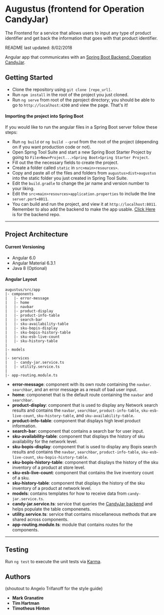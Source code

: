 # Augustus (frontend for Operation CandyJar)

The Frontend for a service that allows users to input any type of product identifier and get back the information that goes with that product identifier. 

README last updated: 8/02/2018

Angular app that communicates with an [Spring Boot Backend: Operation CandyJar](https://bitbucket.dcsg.com/projects/FUL/repos/operation-candyjar/browse).

## Getting Started

* Clone the repository using `git clone [repo_url]`.
* Run `npm install` in the root of the project you just cloned.
* Run `ng serve` from root of the pproject directory; you should be able to go to `http://localhost:4200` and view the page. That's it!

#### Importing the project into Spring Boot
If you would like to run the angular files in a Spring Boot server follow these steps:
* Run `ng build` or `ng build --prod` from the root of the project (depending on if you want production code or not).
* Open Sprng Tool Suite and start a new Spring Boot Starter Project by going to `File>New>Project...>Spring Boot>Spring Starter Project`.
* Fill out the the necessary fields to create the project.
* Create a folder called `static` in `src>main>resources>`.
* Copy and paste all of the files and folders from `augustus>dist>augustus` into the static folder you just created in Spring Tool Suite.
* Edit the `build.gradle` to change the jar name and version number to your liking.
* Edit the `src>main>resources>application.properties` to include the line `server.port=8011`. 
* You can build and run the project, and view it at `http://localhost:8011`. Remember to also add the backend to make the app usable. [Click Here](https://bitbucket.dcsg.com/projects/FUL/repos/operation-candyjar/browse) is for the backend repo.
***

## Project Architecture

#### Current Versioning
* Angular 6.0
* Angular Material 6.3.1
* Java 8 (Optional)

#### Angular Layout
```
augustus/src/app
|- components
|   |- error-message
|   |- home
|   |- navbar
|   |- product-display
|   |- product-info-table
|   |- search-bar
|   |- sku-availability-table
|   |- sku-bopis-display
|   |- sku-bopis-history-table
|   |- sku-esb-live-count
|   |- sku-history-table
|
|- models
|
|- services
|   |- candy-jar.service.ts
|   |- utility.service.ts
|
|- app-routing.module.ts

```
* __error-message__: component with its own route containing the `navbar`. `searchbar`, and an error message as a result of bad user input.
* __home__: componenet that is the default route containing the `navbar` and `searchbar`.
* __product-display__: component that is used to display any Network search results and contains the `navbar`, `searchbar`, `product-info-table`, `sku-esb-live-count`, `sku-history-table`, and `sku-availability-table`.
* __product-info-table__: component that displays high level product information.
* __search-bar__: component that contains a search bar for user input.
* __sku-availability-table__: component that displays the history of sku availability for the network level.
* __sku-bopis-display__: component that is used to display any Bopis search results and contains the `navbar`, `searchbar`, `product-info-table`, `sku-esb-live-count`, `sku-bopis-history-table`.
* __sku-bopis-history-table__: component that displays the history of the sku inventory of a product at store level.
* __sku-esb-live-count__: component that contains the live inventory count of a sku.
* __sku-history-table__: component that displays the history of the sku inventory of a product at network level.
* __models__: contains templates for how to receive data from `candy-jar.service.ts`.
* __candy-jar.service.ts__: service that queries the [CandyJar backend](https://bitbucket.dcsg.com/projects/FUL/repos/operation-candyjar/browse) and helps populate the table componenets.
* __utility.service.ts__: service that contains miscellaneous methods that are shared across components.
* __app-routing.module.ts__: module that contains routes for the components.
***

## Testing

Run `ng test` to execute the unit tests via [Karma](https://karma-runner.github.io).

## Authors
(shoutout to Angelo Trifanoff for the style guide)
* **Mark Granatire**
* **Tim Hartman**
* **Timotheus Hinton**

